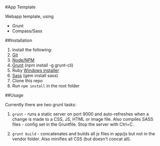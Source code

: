 #App Template

Webapp template, using

- Grunt
- Compass/Sass

##Installation

1. Install the following:
  1. [Git](http://git-scm.com/)
  2. [Node/NPM](http://nodejs.org/)
  3. [Grunt](http://gruntjs.com/getting-started) (npm install -g grunt-cli)
  3. Ruby [Windows installer](http://rubyinstaller.org/downloads/)
  4. [Sass](http://sass-lang.com/) (gem install sass)
1. Clone this repo
2. Run `npm install` in the root folder

##Usage

Currently there are two grunt tasks:

1. `grunt` - runs a static server on port 9000 and auto-refreshes when a change is made to a CSS, JS, HTML or image file.
Also compiles SASS files - config set in the Gruntfile. Stop the server with Ctrl+C.

1. `grunt build` - concatenates and builds all js files in app/js but not in the vendor folder.
Also minifies all CSS (but doesn't concat all).
